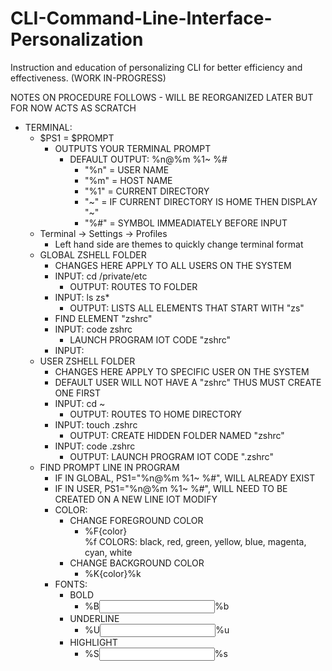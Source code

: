 # CLI-Command-Line-Interface-Personalization
Instruction and education of personalizing CLI for better efficiency and effectiveness.  (WORK IN-PROGRESS)

NOTES ON PROCEDURE FOLLOWS - WILL BE REORGANIZED LATER BUT FOR NOW ACTS AS SCRATCH
* TERMINAL:
    - $PS1 = $PROMPT
        - OUTPUTS YOUR TERMINAL PROMPT
            - DEFAULT OUTPUT: %n@%m %1~ %#
                - "%n" = USER NAME
                - "%m" = HOST NAME
                - "%1" = CURRENT DIRECTORY
                - "~" = IF CURRENT DIRECTORY IS HOME THEN DISPLAY "~"
                - "%#" = SYMBOL IMMEADIATELY BEFORE INPUT
    - Terminal -> Settings -> Profiles
        - Left hand side are themes to quickly change terminal format
    - GLOBAL ZSHELL FOLDER
        - CHANGES HERE APPLY TO ALL USERS ON THE SYSTEM
        - INPUT: cd /private/etc
            - OUTPUT: ROUTES TO FOLDER
        - INPUT: ls zs*
            - OUTPUT: LISTS ALL ELEMENTS THAT START WITH "zs"
        - FIND ELEMENT "zshrc"
        - INPUT: code zshrc
            - LAUNCH PROGRAM IOT CODE "zshrc"
        - INPUT:
    - USER ZSHELL FOLDER
        - CHANGES HERE APPLY TO SPECIFIC USER ON THE SYSTEM
        - DEFAULT USER WILL NOT HAVE A "zshrc" THUS MUST CREATE ONE FIRST
        - INPUT: cd ~
            - OUTPUT: ROUTES TO HOME DIRECTORY
        - INPUT: touch .zshrc
            - OUTPUT: CREATE HIDDEN FOLDER NAMED "zshrc"
        - INPUT: code .zshrc
            - OUTPUT: LAUNCH PROGRAM IOT CODE ".zshrc"
    - FIND PROMPT LINE IN PROGRAM
        - IF IN GLOBAL, PS1="%n@%m %1~ %#", WILL ALREADY EXIST
        - IF IN USER, PS1="%n@%m %1~ %#", WILL NEED TO BE CREATED ON A NEW LINE IOT MODIFY
        - COLOR:
            - CHANGE FOREGROUND COLOR
                - %F{color}<SECTION YOU WANT TO BE A SPECIFIC COLOR>%f
                    COLORS: black, red, green, yellow, blue, magenta, cyan, white
            - CHANGE BACKGROUND COLOR
                - %K{color}%k
        - FONTS:
            - BOLD
                - %B<INPUT>%b
            - UNDERLINE
                - %U<INPUT>%u
            - HIGHLIGHT
                - %S<INPUT>%s

